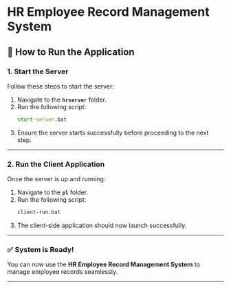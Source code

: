 
# **HR Employee Record Management System**

## 🚀 **How to Run the Application**

### **1. Start the Server**  
Follow these steps to start the server:  
1. Navigate to the **`hrserver`** folder.  
2. Run the following script:  
   ```cmd
   start-server.bat
   ```
3. Ensure the server starts successfully before proceeding to the next step.  

---

### **2. Run the Client Application**  
Once the server is up and running:  
1. Navigate to the **`pl`** folder.  
2. Run the following script:  
   ```cmd
   client-run.bat
   ```
3. The client-side application should now launch successfully.  

---

### ✅ **System is Ready!**  
You can now use the **HR Employee Record Management System** to manage employee records seamlessly.  

---

